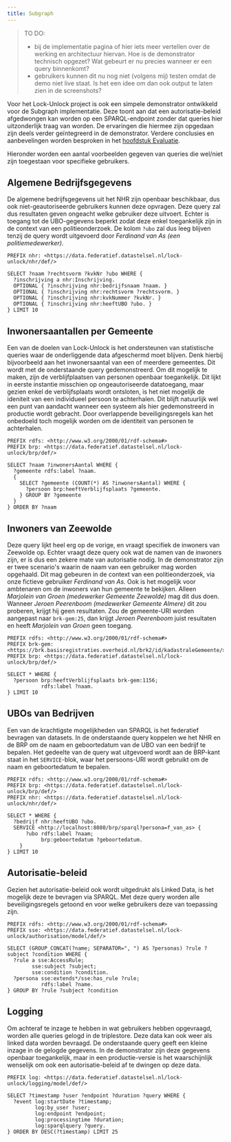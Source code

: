 ```yaml
---
title: Subgraph
---
```

> TO DO: 
> - bij de implementatie pagina of hier iets meer vertellen over de werking en architectuur hiervan. Hoe is de demonstrator technisch opgezet? Wat gebeurt er nu precies wanneer er een query binnenkomt?
> - gebruikers kunnen dit nu nog niet (volgens mij) testen omdat de demo niet live staat. Is het een idee om dan ook output te laten zien in de screenshots?

Voor het Lock-Unlock project is ook een simpele demonstrator ontwikkeld voor de Subgraph implementatie. Deze toont aan dat een autorisatie-beleid afgedwongen kan worden op een SPARQL-endpoint zonder dat queries hier uitzonderlijk traag van worden.
De ervaringen die hiermee zijn opgedaan zijn deels verder geïntegreerd in de demonstrator.
Verdere conclusies en aanbevelingen worden besproken in het [hoofdstuk Evaluatie](../evaluatie.md).

Hieronder worden een aantal voorbeelden gegeven van queries die wel/niet zijn toegestaan voor specifieke gebruikers. 

## Algemene Bedrijfsgegevens

De algemene bedrijfsgegevens uit het NHR zijn openbaar beschikbaar, dus ook niet-geautoriseerde gebruikers kunnen deze opvragen.
Deze query zal dus resultaten geven ongeacht welke gebruiker deze uitvoert.
Echter is toegang tot de UBO-gegevens beperkt zodat deze enkel toegankelijk zijn in de context van een politieonderzoek.
De kolom `?ubo` zal dus leeg blijven tenzij de query wordt uitgevoerd door _Ferdinand van As (een politiemedewerker)_.

```sparql
PREFIX nhr: <https://data.federatief.datastelsel.nl/lock-unlock/nhr/def/>

SELECT ?naam ?rechtsvorm ?kvkNr ?ubo WHERE {
  ?inschrijving a nhr:Inschrijving.
  OPTIONAL { ?inschrijving nhr:bedrijfsnaam ?naam. }
  OPTIONAL { ?inschrijving nhr:rechtsvorm ?rechtsvorm. }
  OPTIONAL { ?inschrijving nhr:kvkNummer ?kvkNr. }
  OPTIONAL { ?inschrijving nhr:heeftUBO ?ubo. }
} LIMIT 10
```

## Inwonersaantallen per Gemeente

Een van de doelen van Lock-Unlock is het ondersteunen van statistische queries waar de onderliggende data afgeschermd moet blijven.
Denk hierbij bijvoorbeeld aan het inwonersaantal van een of meerdere gemeentes.
Dit wordt met de onderstaande query gedemonstreerd.
Om dit mogelijk te maken, zijn de verblijfplaatsen van personen openbaar toegankelijk.
Dit lijkt in eerste instantie misschien op ongeautoriseerde datatoegang, maar gezien enkel de verblijfsplaats wordt ontsloten, is het niet mogelijk de ideniteit van een individueel persoon te achterhalen.
Dit blijft natuurlijk wel een punt van aandacht wanneer een systeem als hier gedemonstreerd in productie wordt gebracht.
Door overlappende beveiligingsregels kan het onbedoeld toch mogelijk worden om de identiteit van personen te achterhalen.

```sparql
PREFIX rdfs: <http://www.w3.org/2000/01/rdf-schema#>
PREFIX brp: <https://data.federatief.datastelsel.nl/lock-unlock/brp/def/>

SELECT ?naam ?inwonersAantal WHERE {
  ?gemeente rdfs:label ?naam.
  {
    SELECT ?gemeente (COUNT(*) AS ?inwonersAantal) WHERE {
      ?persoon brp:heeftVerblijfsplaats ?gemeente.
    } GROUP BY ?gemeente
  }
} ORDER BY ?naam
```

## Inwoners van Zeewolde

Deze query lijkt heel erg op de vorige, en vraagt specifiek de inwoners van Zeewolde op.
Echter vraagt deze query ook wat de namen van de inwoners zijn, er is dus een zekere mate van autorisatie nodig.
In de demonstrator zijn er twee scenario's waarin de naam van een gebruiker mag worden opgehaald.
Dit mag gebeuren in de context van een politieonderzoek, via onze fictieve gebruiker _Ferdinand van As_.
Ook is het mogelijk voor ambtenaren om de inwoners van hun gemeente te bekijken.
Alleen _Marjolein van Groen (medewerker Gemeente Zeewolde)_ mag dit dus doen.
Wanneer _Jeroen Peerenboom (medewerker Gemeente Almere)_ dit zou proberen, krijgt hij geen resultaten.
Zou de gemeente-URI worden aangepast naar `brk-gem:25`, dan krijgt _Jeroen Peerenboom_ juist resultaten en heeft _Marjolein van Groen_ geen toegang.

```sparql
PREFIX rdfs: <http://www.w3.org/2000/01/rdf-schema#>
PREFIX brk-gem: <https://brk.basisregistraties.overheid.nl/brk2/id/kadastraleGemeente/>
PREFIX brp: <https://data.federatief.datastelsel.nl/lock-unlock/brp/def/>

SELECT * WHERE {
  ?persoon brp:heeftVerblijfsplaats brk-gem:1156;
           rdfs:label ?naam.
} LIMIT 10
```

## UBOs van Bedrijven

Een van de krachtigste mogelijkheden van SPARQL is het federatief bevragen van datasets.
In de onderstaande query koppelen we het NHR en de BRP om de naam en geboortedatum van de UBO van een bedrijf te bepalen.
Het gedeelte van de query wat uitgevoerd wordt aan de BRP-kant staat in het `SERVICE`-blok, waar het persoons-URI wordt gebruikt om de naam en geboortedatum te bepalen.

```sparql
PREFIX rdfs: <http://www.w3.org/2000/01/rdf-schema#>
PREFIX brp: <https://data.federatief.datastelsel.nl/lock-unlock/brp/def/>
PREFIX nhr: <https://data.federatief.datastelsel.nl/lock-unlock/nhr/def/>

SELECT * WHERE {
  ?bedrijf nhr:heeftUBO ?ubo.
  SERVICE <http://localhost:8080/brp/sparql?persona=f_van_as> {
      ?ubo rdfs:label ?naam;
           brp:geboortedatum ?geboortedatum.
	}
} LIMIT 10
```

## Autorisatie-beleid

Gezien het autorisatie-beleid ook wordt uitgedrukt als Linked Data, is het mogelijk deze te bevragen via SPARQL.
Met deze query worden alle beveiligingsregels getoond en voor welke gebruikers deze van toepassing zijn.

```sparql
PREFIX rdfs: <http://www.w3.org/2000/01/rdf-schema#>
PREFIX sse: <https://data.federatief.datastelsel.nl/lock-unlock/authorisation/model/def/>

SELECT (GROUP_CONCAT(?name; SEPARATOR=", ") AS ?personas) ?rule ?subject ?condition WHERE {
  ?rule a sse:AccessRule;
        sse:subject ?subject;
  	    sse:condition ?condition.
  ?persona sse:extends*/sse:has_rule ?rule;
  		   rdfs:label ?name.
} GROUP BY ?rule ?subject ?condition
```

## Logging

Om achteraf te inzage te hebben in wat gebruikers hebben opgevraagd, worden alle queries gelogd in de triplestore.
Deze data kan ook weer als linked data worden bevraagd.
De onderstaande query geeft een kleine inzage in de gelogde gegevens.
In de demonstrator zijn deze gegevens openbaar toegankelijk, maar in een productie-versie is het waarschijnlijk wenselijk om ook een autorisatie-beleid af te dwingen op deze data.

```sparql
PREFIX log: <https://data.federatief.datastelsel.nl/lock-unlock/logging/model/def/>

SELECT ?timestamp ?user ?endpoint ?duration ?query WHERE {
  ?event log:startDate ?timestamp;
         log:by_user ?user;
         log:endpoint ?endpoint;
         log:processingtime ?duration;
         log:sparqlquery ?query.
} ORDER BY DESC(?timestamp) LIMIT 25
```